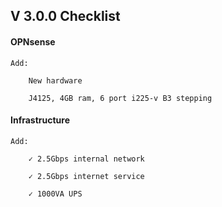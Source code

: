 ## V 3.0.0 Checklist


#### OPNsense

    Add:
    
        New hardware
        
        J4125, 4GB ram, 6 port i225-v B3 stepping
        
#### Infrastructure

    Add:
    
        ✓ 2.5Gbps internal network
        
        ✓ 2.5Gbps internet service
        
        ✓ 1000VA UPS

